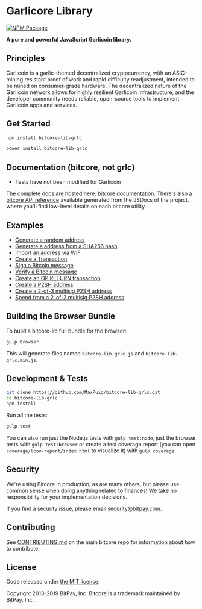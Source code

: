 Garlicore Library
=======

[![NPM Package](https://img.shields.io/npm/v/bitcore-lib-grlc.svg?style=flat-square)](https://www.npmjs.org/package/bitcore-lib-grlc)

**A pure and powerful JavaScript Garlicoin library.**

## Principles

Garlicoin is a garlic-themed decentralized cryptocurrency, with an ASIC-mining resistant proof of work and rapid difficulty readjustment, intended to be mined on consumer-grade hardware. The decentralized nature of the Garlicoin network allows for highly resilient Garlicoin infrastructure, and the developer community needs reliable, open-source tools to implement Garlicoin apps and services.

## Get Started

```sh
npm install bitcore-lib-grlc
```

```sh
bower install bitcore-lib-grlc
```

## Documentation (bitcore, not grlc)

- Tests have not been modified for Garlicoin

The complete docs are hosted here: [bitcore documentation](https://github.com/bitpay/bitcore). There's also a [bitcore API reference](https://github.com/bitpay/bitcore/blob/master/packages/bitcore-node/docs/api-documentation.md) available generated from the JSDocs of the project, where you'll find low-level details on each bitcore utility.

## Examples

- [Generate a random address](docs/examples.md#generate-a-random-address)
- [Generate a address from a SHA256 hash](docs/examples.md#generate-a-address-from-a-sha256-hash)
- [Import an address via WIF](docs/examples.md#import-an-address-via-wif)
- [Create a Transaction](docs/examples.md#create-a-transaction)
- [Sign a Bitcoin message](docs/examples.md#sign-a-bitcoin-message)
- [Verify a Bitcoin message](docs/examples.md#verify-a-bitcoin-message)
- [Create an OP RETURN transaction](docs/examples.md#create-an-op-return-transaction)
- [Create a P2SH address](docs/examples.md#create-a-p2sh-address)
- [Create a 2-of-3 multisig P2SH address](docs/examples.md#create-a-2-of-3-multisig-p2sh-address)
- [Spend from a 2-of-2 multisig P2SH address](docs/examples.md#spend-from-a-2-of-2-multisig-p2sh-address)

## Building the Browser Bundle

To build a bitcore-lib full bundle for the browser:

```sh
gulp browser
```

This will generate files named `bitcore-lib-grlc.js` and `bitcore-lib-grlc.min.js`.


## Development & Tests

```sh
git clone https://github.com/MaxPuig/bitcore-lib-grlc.git
cd bitcore-lib-grlc
npm install
```

Run all the tests:

```sh
gulp test
```

You can also run just the Node.js tests with `gulp test:node`, just the browser tests with `gulp test:browser` or create a test coverage report (you can open `coverage/lcov-report/index.html` to visualize it) with `gulp coverage`.

## Security

We're using Bitcore in production, as are many others, but please use common sense when doing anything related to finances! We take no responsibility for your implementation decisions.

If you find a security issue, please email security@bitpay.com.

## Contributing

See [CONTRIBUTING.md](https://github.com/MaxPuig/bitcore-lib-grlc/blob/master/Contributing.md) on the main bitcore repo for information about how to contribute.

## License

Code released under [the MIT license](https://github.com/bitpay/bitcore/blob/master/LICENSE).

Copyright 2013-2019 BitPay, Inc. Bitcore is a trademark maintained by BitPay, Inc.

